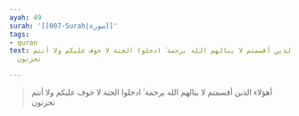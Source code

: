 ```yaml
---
ayah: 49
surah: '[[007-Surah|سورة]]'
tags:
- quran
text: أهؤلاء الذين أقسمتم لا ينالهم الله برحمة ۚ ادخلوا الجنة لا خوف عليكم ولا أنتم
  تحزنون

---
```

> أهؤلاء الذين أقسمتم لا ينالهم الله برحمة ۚ ادخلوا الجنة لا خوف عليكم ولا أنتم تحزنون
